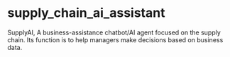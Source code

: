 # supply_chain_ai_assistant
SupplyAI, A business-assistance chatbot/AI agent focused on the supply chain. Its function is to help managers make decisions based on business data.
